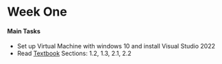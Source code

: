 # Week One 

#### Main Tasks 
* Set up Virtual Machine with windows 10 and install Visual Studio 2022 
* Read [Textbook](/Volumes/Sean's%20Hardrive/Service-Oriented%20Computing%20and%20Web%20Software%20Integration%20From%20Principles%20to%20Development%20(CHEN%20%20YINONG,%20TSAI%20%20WEI-TEK)%20(z-lib.org).pdf) Sections: 1.2, 1.3, 2.1, 2.2 
